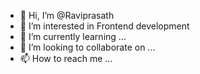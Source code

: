 - 👋 Hi, I’m @Raviprasath
- 👀 I’m interested in Frontend development
- 🌱 I’m currently learning ...
- 💞️ I’m looking to collaborate on ...
- 📫 How to reach me ...


